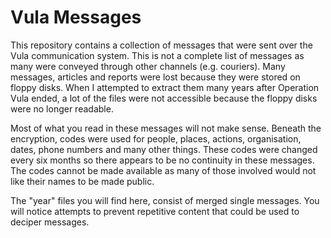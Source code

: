 # Vula Messages
This repository contains a collection of messages that were sent over the Vula communication system. This is not a complete list of messages as many were conveyed through other channels (e.g. couriers). Many messages, articles and reports were lost because they were stored on floppy disks. When I attempted to extract them many years after Operation Vula ended, a lot of the files were not accessible because the floppy disks were no longer readable.

Most of what you read in these messages will not make sense. Beneath the encryption, codes were used for people, places, actions, organisation, dates, phone numbers and many other things. These codes were changed every six months so there appears to be no continuity in these messages. The codes cannot be made available as many of those involved would not like their names to be made public.

The "year" files you will find here, consist of merged single messages. You will notice attempts to prevent repetitive content that could be used to deciper messages.
